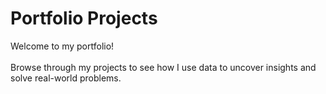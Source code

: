 # Portfolio Projects

Welcome to my portfolio! <br><br>Browse through my projects to see how I use data to uncover insights and solve real-world problems.

